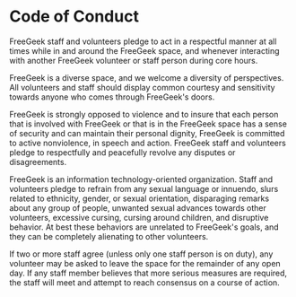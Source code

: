 # Code of Conduct

FreeGeek staff and volunteers pledge to act in a respectful manner at all times while in and around the FreeGeek space, and whenever interacting with another FreeGeek volunteer or staff person during core hours.

FreeGeek is a diverse space, and we welcome a diversity of perspectives. All volunteers and staff should display common courtesy and sensitivity towards anyone who comes through FreeGeek's doors.

FreeGeek is strongly opposed to violence and to insure that each person that is involved with FreeGeek or that is in the FreeGeek space has a sense of security and can maintain their personal dignity, FreeGeek is committed to active nonviolence, in speech and action. FreeGeek staff and volunteers pledge to respectfully and peacefully revolve any disputes or disagreements.

FreeGeek is an information technology-oriented organization. Staff and volunteers pledge to refrain from any sexual language or innuendo, slurs related to ethnicity, gender, or sexual orientation, disparaging remarks about any group of people, unwanted sexual advances towards other volunteers, excessive cursing, cursing around children, and disruptive behavior. At best these behaviors are unrelated to FreeGeek's goals, and they can be completely alienating to other volunteers.

If two or more staff agree (unless only one staff person is on duty), any volunteer may be asked to leave the space for the remainder of any open day. If any staff member believes that more serious measures are required, the staff will meet and attempt to reach consensus on a course of action.

